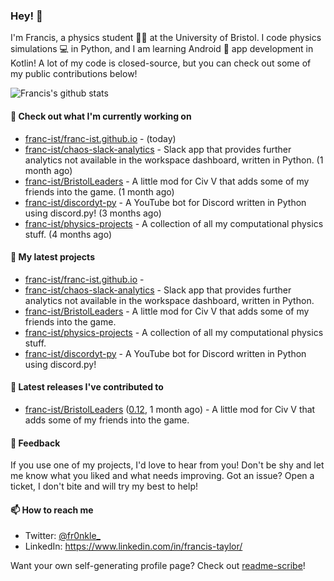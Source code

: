 ### Hey! 👋

I'm Francis, a physics student :student: at the University of Bristol. I code physics simulations :computer: in Python, and I am learning Android :iphone: app development in Kotlin! A lot of my code is closed-source, but you can check out some of my public contributions below!

![Francis's github stats](https://github-readme-stats.vercel.app/api?username=franc-ist&show_icons=true&count_private=true&theme=buefy)

#### 👷 Check out what I'm currently working on

- [franc-ist/franc-ist.github.io](https://github.com/franc-ist/franc-ist.github.io) -  (today)
- [franc-ist/chaos-slack-analytics](https://github.com/franc-ist/chaos-slack-analytics) - Slack app that provides further analytics not available in the workspace dashboard, written in Python. (1 month ago)
- [franc-ist/BristolLeaders](https://github.com/franc-ist/BristolLeaders) - A little mod for Civ V that adds some of my friends into the game. (1 month ago)
- [franc-ist/discordyt-py](https://github.com/franc-ist/discordyt-py) - A YouTube bot for Discord written in Python using discord.py! (3 months ago)
- [franc-ist/physics-projects](https://github.com/franc-ist/physics-projects) - A collection of all my computational physics stuff. (4 months ago)

#### 🌱 My latest projects

- [franc-ist/franc-ist.github.io](https://github.com/franc-ist/franc-ist.github.io) - 
- [franc-ist/chaos-slack-analytics](https://github.com/franc-ist/chaos-slack-analytics) - Slack app that provides further analytics not available in the workspace dashboard, written in Python.
- [franc-ist/BristolLeaders](https://github.com/franc-ist/BristolLeaders) - A little mod for Civ V that adds some of my friends into the game.
- [franc-ist/physics-projects](https://github.com/franc-ist/physics-projects) - A collection of all my computational physics stuff.
- [franc-ist/discordyt-py](https://github.com/franc-ist/discordyt-py) - A YouTube bot for Discord written in Python using discord.py!

#### 🔭 Latest releases I've contributed to

- [franc-ist/BristolLeaders](https://github.com/franc-ist/BristolLeaders) ([0.12](https://github.com/franc-ist/BristolLeaders/releases/tag/0.12), 1 month ago) - A little mod for Civ V that adds some of my friends into the game.


#### 💬 Feedback

If you use one of my projects, I'd love to hear from you! Don't be shy and let me know what you liked and what needs improving. Got an issue? Open a ticket, I don't bite and will try my best to help!

#### 📫 How to reach me

- Twitter: [@fr0nkle_](https://twitter.com/fr0nkle_)
- LinkedIn: https://www.linkedin.com/in/francis-taylor/

Want your own self-generating profile page? Check out [readme-scribe](https://github.com/muesli/readme-scribe)!
